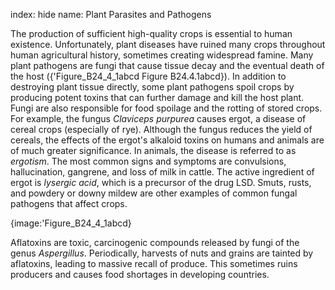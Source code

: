 index: hide
name: Plant Parasites and Pathogens

The production of sufficient high-quality crops is essential to human existence. Unfortunately, plant diseases have ruined many crops throughout human agricultural history, sometimes creating widespread famine. Many plant pathogens are fungi that cause tissue decay and the eventual death of the host ({'Figure_B24_4_1abcd Figure B24.4.1abcd}). In addition to destroying plant tissue directly, some plant pathogens spoil crops by producing potent toxins that can further damage and kill the host plant. Fungi are also responsible for food spoilage and the rotting of stored crops. For example, the fungus  *Claviceps purpurea* causes ergot, a disease of cereal crops (especially of rye). Although the fungus reduces the yield of cereals, the effects of the ergot's alkaloid toxins on humans and animals are of much greater significance. In animals, the disease is referred to as  *ergotism*. The most common signs and symptoms are convulsions, hallucination, gangrene, and loss of milk in cattle. The active ingredient of ergot is  *lysergic acid*, which is a precursor of the drug LSD. Smuts, rusts, and powdery or downy mildew are other examples of common fungal pathogens that affect crops.


{image:'Figure_B24_4_1abcd}
        

Aflatoxins are toxic, carcinogenic compounds released by fungi of the genus  *Aspergillus*. Periodically, harvests of nuts and grains are tainted by aflatoxins, leading to massive recall of produce. This sometimes ruins producers and causes food shortages in developing countries.
